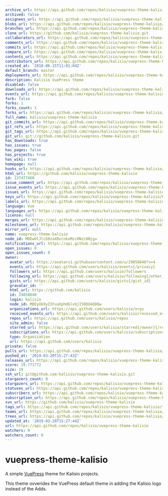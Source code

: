 ```yaml
---
archive_url: https://api.github.com/repos/kalisio/vuepress-theme-kalisio/{archive_format}{/ref}
archived: false
assignees_url: https://api.github.com/repos/kalisio/vuepress-theme-kalisio/assignees{/user}
blobs_url: https://api.github.com/repos/kalisio/vuepress-theme-kalisio/git/blobs{/sha}
branches_url: https://api.github.com/repos/kalisio/vuepress-theme-kalisio/branches{/branch}
clone_url: https://github.com/kalisio/vuepress-theme-kalisio.git
collaborators_url: https://api.github.com/repos/kalisio/vuepress-theme-kalisio/collaborators{/collaborator}
comments_url: https://api.github.com/repos/kalisio/vuepress-theme-kalisio/comments{/number}
commits_url: https://api.github.com/repos/kalisio/vuepress-theme-kalisio/commits{/sha}
compare_url: https://api.github.com/repos/kalisio/vuepress-theme-kalisio/compare/{base}...{head}
contents_url: https://api.github.com/repos/kalisio/vuepress-theme-kalisio/contents/{+path}
contributors_url: https://api.github.com/repos/kalisio/vuepress-theme-kalisio/contributors
created_at: '2018-06-15T11:01:04Z'
default_branch: master
deployments_url: https://api.github.com/repos/kalisio/vuepress-theme-kalisio/deployments
description: Kalisio VuePress theme
disabled: false
downloads_url: https://api.github.com/repos/kalisio/vuepress-theme-kalisio/downloads
events_url: https://api.github.com/repos/kalisio/vuepress-theme-kalisio/events
fork: false
forks: 1
forks_count: 1
forks_url: https://api.github.com/repos/kalisio/vuepress-theme-kalisio/forks
full_name: kalisio/vuepress-theme-kalisio
git_commits_url: https://api.github.com/repos/kalisio/vuepress-theme-kalisio/git/commits{/sha}
git_refs_url: https://api.github.com/repos/kalisio/vuepress-theme-kalisio/git/refs{/sha}
git_tags_url: https://api.github.com/repos/kalisio/vuepress-theme-kalisio/git/tags{/sha}
git_url: git://github.com/kalisio/vuepress-theme-kalisio.git
has_downloads: true
has_issues: true
has_pages: false
has_projects: true
has_wiki: true
homepage: null
hooks_url: https://api.github.com/repos/kalisio/vuepress-theme-kalisio/hooks
html_url: https://github.com/kalisio/vuepress-theme-kalisio
id: 137477468
issue_comment_url: https://api.github.com/repos/kalisio/vuepress-theme-kalisio/issues/comments{/number}
issue_events_url: https://api.github.com/repos/kalisio/vuepress-theme-kalisio/issues/events{/number}
issues_url: https://api.github.com/repos/kalisio/vuepress-theme-kalisio/issues{/number}
keys_url: https://api.github.com/repos/kalisio/vuepress-theme-kalisio/keys{/key_id}
labels_url: https://api.github.com/repos/kalisio/vuepress-theme-kalisio/labels{/name}
language: Vue
languages_url: https://api.github.com/repos/kalisio/vuepress-theme-kalisio/languages
license: null
merges_url: https://api.github.com/repos/kalisio/vuepress-theme-kalisio/merges
milestones_url: https://api.github.com/repos/kalisio/vuepress-theme-kalisio/milestones{/number}
mirror_url: null
name: vuepress-theme-kalisio
node_id: MDEwOlJlcG9zaXRvcnkxMzc0Nzc0Njg=
notifications_url: https://api.github.com/repos/kalisio/vuepress-theme-kalisio/notifications{?since,all,participating}
open_issues: 0
open_issues_count: 0
owner:
  avatar_url: https://avatars1.githubusercontent.com/u/29858840?v=4
  events_url: https://api.github.com/users/kalisio/events{/privacy}
  followers_url: https://api.github.com/users/kalisio/followers
  following_url: https://api.github.com/users/kalisio/following{/other_user}
  gists_url: https://api.github.com/users/kalisio/gists{/gist_id}
  gravatar_id: ''
  html_url: https://github.com/kalisio
  id: 29858840
  login: kalisio
  node_id: MDEyOk9yZ2FuaXphdGlvbjI5ODU4ODQw
  organizations_url: https://api.github.com/users/kalisio/orgs
  received_events_url: https://api.github.com/users/kalisio/received_events
  repos_url: https://api.github.com/users/kalisio/repos
  site_admin: false
  starred_url: https://api.github.com/users/kalisio/starred{/owner}{/repo}
  subscriptions_url: https://api.github.com/users/kalisio/subscriptions
  type: Organization
  url: https://api.github.com/users/kalisio
private: false
pulls_url: https://api.github.com/repos/kalisio/vuepress-theme-kalisio/pulls{/number}
pushed_at: '2019-03-20T15:27:43Z'
releases_url: https://api.github.com/repos/kalisio/vuepress-theme-kalisio/releases{/id}
score: 19.771772
size: 19
ssh_url: git@github.com:kalisio/vuepress-theme-kalisio.git
stargazers_count: 0
stargazers_url: https://api.github.com/repos/kalisio/vuepress-theme-kalisio/stargazers
statuses_url: https://api.github.com/repos/kalisio/vuepress-theme-kalisio/statuses/{sha}
subscribers_url: https://api.github.com/repos/kalisio/vuepress-theme-kalisio/subscribers
subscription_url: https://api.github.com/repos/kalisio/vuepress-theme-kalisio/subscription
svn_url: https://github.com/kalisio/vuepress-theme-kalisio
tags_url: https://api.github.com/repos/kalisio/vuepress-theme-kalisio/tags
teams_url: https://api.github.com/repos/kalisio/vuepress-theme-kalisio/teams
trees_url: https://api.github.com/repos/kalisio/vuepress-theme-kalisio/git/trees{/sha}
updated_at: '2019-03-20T15:27:44Z'
url: https://api.github.com/repos/kalisio/vuepress-theme-kalisio
watchers: 0
watchers_count: 0
---
```


# vuepress-theme-kalisio

A simple [VuePress](https://vuepress.vuejs.org/) theme for Kalisio projects.

This theme ovverides the VuePress default theme in adding the Kalisio logo instead of the Adds.




